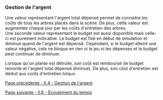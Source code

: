 ### Gestion de l'argent
Une valeur représentant l'argent total dépensé permet de connaitre les coûts de tous les arbres placés dans la scène. De plus, cette valeur est augmentée chaque jour par les coûts d'entretien des arbres. <br>
Une seconde valeur représentant le budget est aussi disponible mais celle-ci est purement indicative. Le budget est fixé en début de simulation et diminue quand de l'argent est dépensé. Cependant, si le budget atteint une valeur négative, cela ne bloque en rien ni le jeu ni les dépenses et le budget peut continuer de diminuer.

Lorsque qu'un plante est détruite, son coût est remboursé (le budget remonte et l'argent total dépensé diminue). De plus, son côut d'entretien est déduit aux coûts d'entretien totaux.

[Page précédente - II.4 - Gestion de l'argent](LabXP_20_Grille)

[Page suivante - II.6 - Écoulement du temps](LabXP_20_Temps)